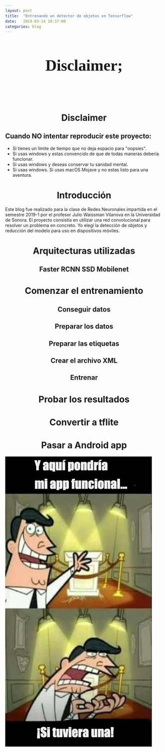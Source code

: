 ```yaml
---
layout: post
title:  "Entrenando un detector de objetos en Tensorflow"
date:   2019-03-14 10:37:00
categories: blog
---
```

<h1 style="font-size: 50px; font-family: Verdana; text-align: center;">Disclaimer;</h1>
<p>&nbsp;</p>
<p>&nbsp;</p>
<h1 style="text-align: center;">Disclaimer</h1>
<h2>Cuando NO intentar reproducir este proyecto:</h2>
<ul>
<li>Si tienes un l&iacute;mite de tiempo que no deja espacio para "oopsies".</li>
<li>Si usas windows y estas convencido de que de todas maneras deber&iacute;a funcionar.</li>
<li>Si usas windows y deseas conservar tu sanidad mental.</li>
<li>Si usas windows. Si usas macOS Mojave y no estas listo para una aventura.</li>
</ul>
<h1 style="text-align: center;">Introducci&oacute;n</h1>
<p>Este blog fue realizado para la clase de Redes Neuronales impartida en el semestre 2019-1 por el profesor Julio Waissman Vilanova en la Universidad de Sonora. El proyecto consist&iacute;a en utilizar una red convolucional para resolver un problema en concreto. Yo eleg&iacute; la detecci&oacute;n de objetos y reducci&oacute;n del modelo para uso en dispositivos m&oacute;viles.</p>
<h1 style="text-align: center;">Arquitecturas utilizadas</h1>
<h2 style="text-align: center;">Faster RCNN SSD Mobilenet</h2>
<h1 style="text-align: center;">Comenzar el entrenamiento</h1>
<h2 style="text-align: center;">Conseguir datos</h2>
<h2 style="text-align: center;">Preparar los datos</h2>
<h2 style="text-align: center;">Preparar las etiquetas</h2>
<h2 style="text-align: center;">Crear el archivo XML</h2>
<h2 style="text-align: center;">Entrenar</h2>
<h1 style="text-align: center;">Probar los resultados</h1>
<h1 style="text-align: center;">Convertir a tflite</h1>
<h1 style="text-align: center;">Pasar a Android app</h1>
<p><img src="../../assets/img/app1.jpg" alt="mimers" /></p>
